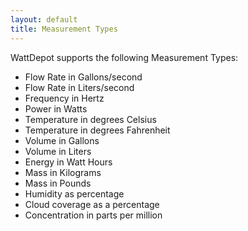 ```yaml
---
layout: default
title: Measurement Types
---
```


WattDepot supports the following Measurement Types:

* Flow Rate in Gallons/second
* Flow Rate in Liters/second
* Frequency in Hertz
* Power in Watts
* Temperature in degrees Celsius
* Temperature in degrees Fahrenheit
* Volume in Gallons
* Volume in Liters
* Energy in Watt Hours
* Mass in Kilograms
* Mass in Pounds
* Humidity as percentage
* Cloud coverage as a percentage
* Concentration in parts per million
